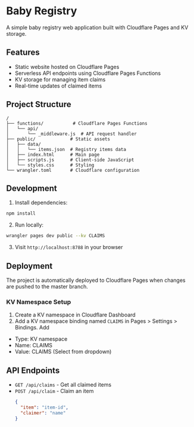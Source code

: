 # Baby Registry

A simple baby registry web application built with Cloudflare Pages and KV storage.

## Features

- Static website hosted on Cloudflare Pages
- Serverless API endpoints using Cloudflare Pages Functions
- KV storage for managing item claims
- Real-time updates of claimed items

## Project Structure

```
/
├── functions/           # Cloudflare Pages Functions
│   └── api/
│       └── _middleware.js  # API request handler
├── public/             # Static assets
│   ├── data/
│   │   └── items.json  # Registry items data
│   ├── index.html      # Main page
│   ├── scripts.js      # Client-side JavaScript
│   └── styles.css      # Styling
└── wrangler.toml       # Cloudflare configuration
```

## Development

1. Install dependencies:
```bash
npm install
```

2. Run locally:
```bash
wrangler pages dev public --kv CLAIMS
```

3. Visit `http://localhost:8788` in your browser

## Deployment

The project is automatically deployed to Cloudflare Pages when changes are pushed to the master branch.

### KV Namespace Setup

1. Create a KV namespace in Cloudflare Dashboard
2. Add a KV namespace binding named `CLAIMS` in Pages > Settings > Bindings. Add
  - Type: KV namespace
  - Name: CLAIMS
  - Value: CLAIMS (Select from dropdown)

## API Endpoints

- `GET /api/claims` - Get all claimed items
- `POST /api/claim` - Claim an item
  ```json
  {
    "item": "item-id",
    "claimer": "name"
  }
  ``` 